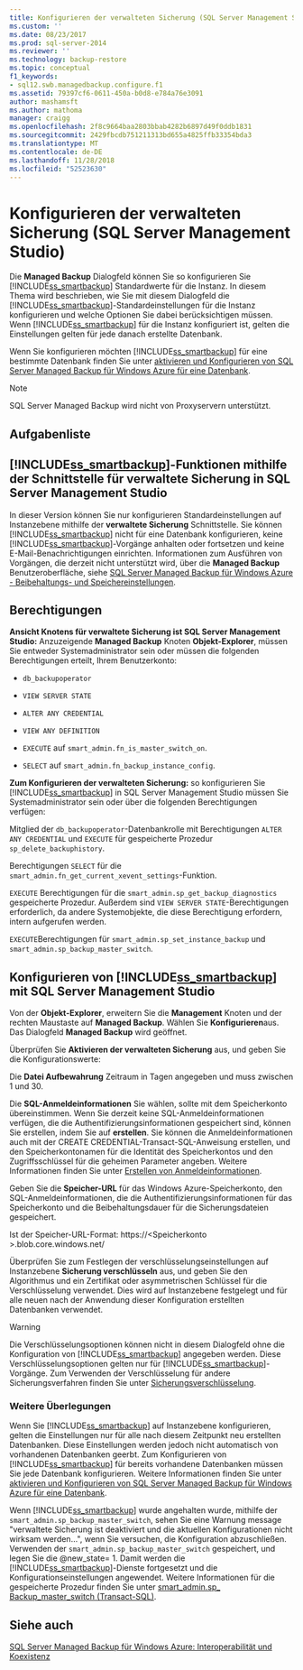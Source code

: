 ```yaml
---
title: Konfigurieren der verwalteten Sicherung (SQL Server Management Studio) | Microsoft-Dokumentation
ms.custom: ''
ms.date: 08/23/2017
ms.prod: sql-server-2014
ms.reviewer: ''
ms.technology: backup-restore
ms.topic: conceptual
f1_keywords:
- sql12.swb.managedbackup.configure.f1
ms.assetid: 79397cf6-0611-450a-b0d8-e784a76e3091
author: mashamsft
ms.author: mathoma
manager: craigg
ms.openlocfilehash: 2f8c9664baa2803bbab4282b6897d49f0ddb1831
ms.sourcegitcommit: 2429fbcdb751211313bd655a4825ffb33354bda3
ms.translationtype: MT
ms.contentlocale: de-DE
ms.lasthandoff: 11/28/2018
ms.locfileid: "52523630"
---
```

# <a name="configure-managed-backup-sql-server-management-studio"></a>Konfigurieren der verwalteten Sicherung (SQL Server Management Studio)
  Die **Managed Backup** Dialogfeld können Sie so konfigurieren Sie [!INCLUDE[ss_smartbackup](../includes/ss-smartbackup-md.md)] Standardwerte für die Instanz. In diesem Thema wird beschrieben, wie Sie mit diesem Dialogfeld die [!INCLUDE[ss_smartbackup](../includes/ss-smartbackup-md.md)]-Standardeinstellungen für die Instanz konfigurieren und welche Optionen Sie dabei berücksichtigen müssen. Wenn [!INCLUDE[ss_smartbackup](../includes/ss-smartbackup-md.md)] für die Instanz konfiguriert ist, gelten die Einstellungen gelten für jede danach erstellte Datenbank.  
  
 Wenn Sie konfigurieren möchten [!INCLUDE[ss_smartbackup](../includes/ss-smartbackup-md.md)] für eine bestimmte Datenbank finden Sie unter [aktivieren und Konfigurieren von SQL Server Managed Backup für Windows Azure für eine Datenbank](../../2014/database-engine/sql-server-managed-backup-to-windows-azure-retention-and-storage-settings.md#DatabaseConfigure).  
 
> [!NOTE] 
> SQL Server Managed Backup wird nicht von Proxyservern unterstützt. 
  
## <a name="task-list"></a>Aufgabenliste  
  
## <a name="includesssmartbackupincludesss-smartbackup-mdmd-functions-using-managed-backup-interface-in-sql-server-management-studio"></a>[!INCLUDE[ss_smartbackup](../includes/ss-smartbackup-md.md)]-Funktionen mithilfe der Schnittstelle für verwaltete Sicherung in SQL Server Management Studio  
 In dieser Version können Sie nur konfigurieren Standardeinstellungen auf Instanzebene mithilfe der **verwaltete Sicherung** Schnittstelle. Sie können [!INCLUDE[ss_smartbackup](../includes/ss-smartbackup-md.md)] nicht für eine Datenbank konfigurieren, keine [!INCLUDE[ss_smartbackup](../includes/ss-smartbackup-md.md)]-Vorgänge anhalten oder fortsetzen und keine E-Mail-Benachrichtigungen einrichten. Informationen zum Ausführen von Vorgängen, die derzeit nicht unterstützt wird, über die **Managed Backup** Benutzeroberfläche, siehe [SQL Server Managed Backup für Windows Azure - Beibehaltungs- und Speichereinstellungen](../../2014/database-engine/sql-server-managed-backup-to-windows-azure-retention-and-storage-settings.md).  
  
## <a name="permissions"></a>Berechtigungen  
 **Ansicht Knotens für verwaltete Sicherung ist SQL Server Management Studio:** Anzuzeigende **Managed Backup** Knoten **Objekt-Explorer**, müssen Sie entweder Systemadministrator sein oder müssen die folgenden Berechtigungen erteilt, Ihrem Benutzerkonto:  
  
-   `db_backupoperator`  
  
-   `VIEW SERVER STATE`  
  
-   `ALTER ANY CREDENTIAL`  
  
-   `VIEW ANY DEFINITION`  
  
-   `EXECUTE` auf `smart_admin.fn_is_master_switch_on`.  
  
-   `SELECT` auf `smart_admin.fn_backup_instance_config`.  
  
 **Zum Konfigurieren der verwalteten Sicherung:** so konfigurieren Sie [!INCLUDE[ss_smartbackup](../includes/ss-smartbackup-md.md)] in SQL Server Management Studio müssen Sie Systemadministrator sein oder über die folgenden Berechtigungen verfügen:  
  
 Mitglied der `db_backupoperator`-Datenbankrolle mit Berechtigungen `ALTER ANY CREDENTIAL` und `EXECUTE` für gespeicherte Prozedur `sp_delete_backuphistory`.  
  
 Berechtigungen `SELECT` für die `smart_admin.fn_get_current_xevent_settings`-Funktion.  
  
 `EXECUTE` Berechtigungen für die `smart_admin.sp_get_backup_diagnostics` gespeicherte Prozedur. Außerdem sind `VIEW SERVER STATE`-Berechtigungen erforderlich, da andere Systemobjekte, die diese Berechtigung erfordern, intern aufgerufen werden.  
  
 `EXECUTE`Berechtigungen für `smart_admin.sp_set_instance_backup` und `smart_admin.sp_backup_master_switch`.  
  
## <a name="configure-includesssmartbackupincludesss-smartbackup-mdmd-using-sql-server-management-studio"></a>Konfigurieren von [!INCLUDE[ss_smartbackup](../includes/ss-smartbackup-md.md)] mit SQL Server Management Studio  
 Von der **Objekt-Explorer**, erweitern Sie die **Management** Knoten und der rechten Maustaste auf **Managed Backup**. Wählen Sie **Konfigurieren**aus. Das Dialogfeld **Managed Backup** wird geöffnet.  
  
 Überprüfen Sie **Aktivieren der verwalteten Sicherung** aus, und geben Sie die Konfigurationswerte:  
  
 Die **Datei Aufbewahrung** Zeitraum in Tagen angegeben und muss zwischen 1 und 30.  
  
 Die **SQL-Anmeldeinformationen** Sie wählen, sollte mit dem Speicherkonto übereinstimmen. Wenn Sie derzeit keine SQL-Anmeldeinformationen verfügen, die die Authentifizierungsinformationen gespeichert sind, können Sie erstellen, indem Sie auf **erstellen**. Sie können die Anmeldeinformationen auch mit der CREATE CREDENTIAL-Transact-SQL-Anweisung erstellen, und den Speicherkontonamen für die Identität des Speicherkontos und den Zugriffsschlüssel für die geheimen Parameter angeben. Weitere Informationen finden Sie unter [Erstellen von Anmeldeinformationen](../relational-databases/backup-restore/sql-server-backup-to-url.md#credential).  
  
 Geben Sie die **Speicher-URL** für das Windows Azure-Speicherkonto, den SQL-Anmeldeinformationen, die die Authentifizierungsinformationen für das Speicherkonto und die Beibehaltungsdauer für die Sicherungsdateien gespeichert.  
  
 Ist der Speicher-URL-Format: https://\<Speicherkonto >.blob.core.windows.net/  
  
 Überprüfen Sie zum Festlegen der verschlüsselungseinstellungen auf Instanzebene **Sicherung verschlüsseln** aus, und geben Sie den Algorithmus und ein Zertifikat oder asymmetrischen Schlüssel für die Verschlüsselung verwendet.  Dies wird auf Instanzebene festgelegt und für alle neuen nach der Anwendung dieser Konfiguration erstellten Datenbanken verwendet.  
  
> [!WARNING]  
>  Die Verschlüsselungsoptionen können nicht in diesem Dialogfeld ohne die Konfiguration von [!INCLUDE[ss_smartbackup](../includes/ss-smartbackup-md.md)] angegeben werden. Diese Verschlüsselungsoptionen gelten nur für [!INCLUDE[ss_smartbackup](../includes/ss-smartbackup-md.md)]-Vorgänge. Zum Verwenden der Verschlüsselung für andere Sicherungsverfahren finden Sie unter [Sicherungsverschlüsselung](../relational-databases/backup-restore/backup-encryption.md).  
  
### <a name="considerations"></a>Weitere Überlegungen  
 Wenn Sie [!INCLUDE[ss_smartbackup](../includes/ss-smartbackup-md.md)] auf Instanzebene konfigurieren, gelten die Einstellungen nur für alle nach diesem Zeitpunkt neu erstellten Datenbanken.  Diese Einstellungen werden jedoch nicht automatisch von vorhandenen Datenbanken geerbt. Zum Konfigurieren von [!INCLUDE[ss_smartbackup](../includes/ss-smartbackup-md.md)] für bereits vorhandene Datenbanken müssen Sie jede Datenbank konfigurieren. Weitere Informationen finden Sie unter [aktivieren und Konfigurieren von SQL Server Managed Backup für Windows Azure für eine Datenbank](../../2014/database-engine/sql-server-managed-backup-to-windows-azure-retention-and-storage-settings.md#DatabaseConfigure).  
  
 Wenn [!INCLUDE[ss_smartbackup](../includes/ss-smartbackup-md.md)] wurde angehalten wurde, mithilfe der `smart_admin.sp_backup_master_switch`, sehen Sie eine Warnung message "verwaltete Sicherung ist deaktiviert und die aktuellen Konfigurationen nicht wirksam werden...", wenn Sie versuchen, die Konfiguration abzuschließen. Verwenden der `smart_admin.sp_backup_master_switch` gespeichert, und legen Sie die @new_state= 1. Damit werden die [!INCLUDE[ss_smartbackup](../includes/ss-smartbackup-md.md)]-Dienste fortgesetzt und die Konfigurationseinstellungen angewendet. Weitere Informationen für die gespeicherte Prozedur finden Sie unter [smart_admin.sp_ Backup_master_switch &#40;Transact-SQL&#41;](/sql/relational-databases/system-stored-procedures/managed-backup-sp-backup-master-switch-transact-sql).  
  
## <a name="see-also"></a>Siehe auch  
 [SQL Server Managed Backup für Windows Azure: Interoperabilität und Koexistenz](../../2014/database-engine/sql-server-managed-backup-to-windows-azure-interoperability-and-coexistence.md)  
  
  
